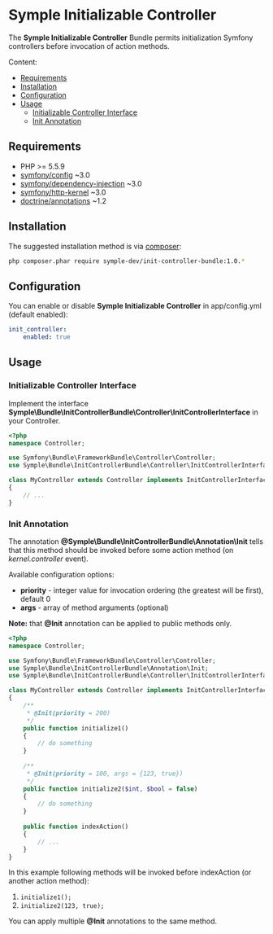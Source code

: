 # Symple Initializable Controller

The **Symple Initializable Controller** Bundle permits initialization Symfony controllers before invocation of action methods.

Content:

- [Requirements](#requirements)
- [Installation](#installation)
- [Configuration](#config)
- [Usage](#usage)
  - [Initializable Controller Interface](#usage-interface)
  - [Init Annotation](#usage-annotation)

<a name="requirements"></a>
## Requirements

- PHP >= 5.5.9
- [symfony/config](https://github.com/symfony/config) ~3.0
- [symfony/dependency-injection](https://github.com/symfony/dependency-injection) ~3.0
- [symfony/http-kernel](https://github.com/symfony/http-kernel) ~3.0
- [doctrine/annotations](https://github.com/doctrine/annotations) ~1.2

<a name="installation"></a>
## Installation

The suggested installation method is via [composer](https://getcomposer.org):

``` sh
php composer.phar require symple-dev/init-controller-bundle:1.0.*
```

<a name="config"></a>
## Configuration

You can enable or disable **Symple Initializable Controller** in app/config.yml (default enabled):

``` yaml
init_controller:
    enabled: true
```

<a name="usage"></a>
## Usage

<a name="usage-interface"></a>
### Initializable Controller Interface

Implement the interface **Symple\Bundle\InitControllerBundle\Controller\InitControllerInterface** in your Controller.

``` php
<?php
namespace Controller;

use Symfony\Bundle\FrameworkBundle\Controller\Controller;
use Symple\Bundle\InitControllerBundle\Controller\InitControllerInterface;

class MyController extends Controller implements InitControllerInterface
{
    // ...
}
```
<a name="usage-annotation"></a>
### Init Annotation

The annotation **@Symple\Bundle\InitControllerBundle\Annotation\Init** tells that this method should be invoked before some action method (on _kernel.controller_ event).

Available configuration options:

- **priority** - integer value for invocation ordering (the greatest will be first), default 0
- **args** - array of method arguments (optional)

**Note:** that **@Init** annotation can be applied to public methods only.

``` php
<?php
namespace Controller;

use Symfony\Bundle\FrameworkBundle\Controller\Controller;
use Symple\Bundle\InitControllerBundle\Annotation\Init;
use Symple\Bundle\InitControllerBundle\Controller\InitControllerInterface;

class MyController extends Controller implements InitControllerInterface
{
    /**
     * @Init(priority = 200)
     */
    public function initialize1()
    {
        // do something
    }
    
    /**
     * @Init(priority = 100, args = {123, true})
     */
    public function initialize2($int, $bool = false)
    {
        // do something
    }
    
    public function indexAction()
    {
        // ...
    }
}
```

In this example following methods will be invoked before indexAction (or another action method):

1. `initialize1();`
2. `initialize2(123, true);`

You can apply multiple **@Init** annotations to the same method.
